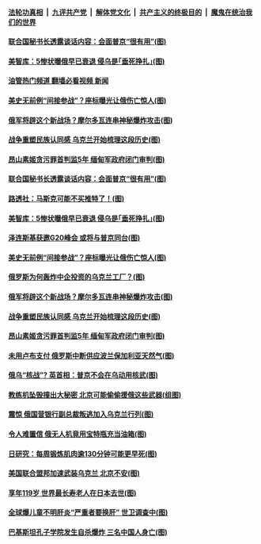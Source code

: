 ####  [法轮功真相](../../../../basic/blob/master/README.md?t=04282101) &nbsp;|&nbsp; [九评共产党](../../../../9ping.md/blob/master/README.md?t=04282101) &nbsp;|&nbsp; [解体党文化](../../../../jtdwh.md/blob/master/README.md?t=04282101)  &nbsp;|&nbsp; [共产主义的终极目的](../../../../gczydzjmd.md/blob/master/README.md?t=04282101) &nbsp;|&nbsp; [魔鬼在统治我们的世界](../../../../mgztzwmdsj.md/blob/master/README.md?t=04282101) 

#### [联合国秘书长透露谈话内容：会面普京“很有用”(图)](../pages/p9/1004884.md?t=04282101) 

#### [美智库：5惨状曝俄早已衰退 侵乌是｢垂死挣扎｣(图)](../pages/p9/1004849.md?t=04282101) 

#### [油管热门频道 翻墙必看视频 新闻](http://78.141.244.201:81/youtube.html?04282101)

#### [美史无前例“间接参战”？座标曝光让俄伤亡惊人(图)](../pages/p9/1004798.md?t=04282101) 

#### [俄军将辟这个新战场？摩尔多瓦连串神秘爆炸攻击(图)](../pages/p9/1004777.md?t=04282101) 

#### [战争重塑民族认同感 乌克兰开始梳理这段历史(图)](../pages/p9/1004826.md?t=04282101) 

#### [昂山素姬贪污罪首判监5年 缅甸军政府闭门审判(图)](../pages/p9/1004822.md?t=04282101) 

#### [联合国秘书长透露谈话内容：会面普京“很有用”(图)](../pages/p9/1004884.md?t=04282101) 


#### [路透社：马斯克可能不买推特了！(图)](../pages/p9/1004855.md?t=04282101) 

#### [美智库：5惨状曝俄早已衰退 侵乌是｢垂死挣扎｣(图)](../pages/p9/1004849.md?t=04282101) 

#### [泽连斯基获邀G20峰会 或将与普京同台(图)](../pages/p9/1004842.md?t=04282101) 

#### [美史无前例“间接参战”？座标曝光让俄伤亡惊人(图)](../pages/p9/1004798.md?t=04282101) 

#### [俄罗斯为何轰炸中企投资的乌克兰工厂？(图)](../pages/p9/1004832.md?t=04282101) 

#### [俄军将辟这个新战场？摩尔多瓦连串神秘爆炸攻击(图)](../pages/p9/1004777.md?t=04282101) 

#### [战争重塑民族认同感 乌克兰开始梳理这段历史(图)](../pages/p9/1004826.md?t=04282101) 

#### [昂山素姬贪污罪首判监5年 缅甸军政府闭门审判(图)](../pages/p9/1004822.md?t=04282101) 

#### [未用卢布支付 俄罗斯中断供应波兰保加利亚天然气(图)](../pages/p9/1004789.md?t=04282101) 

#### [俄乌“核战”? 英首相：普京不会在乌动用核武(图)](../pages/p9/1004766.md?t=04282101) 

#### [教练机坠毁撞出大秘密 北京可能偷偷援俄这些武器(组图)](../pages/p9/1004761.md?t=04282101) 

#### [震惊 俄国营银行副总裁叛逃加入乌克兰行列(图)](../pages/p9/1004750.md?t=04282101) 

#### [令人难置信 俄无人机竟用宝特瓶充当油箱(图)](../pages/p9/1004666.md?t=04282101) 

#### [日研究：每周锻炼肌肉逾130分钟可能更早死(图)](../pages/p9/1004678.md?t=04282101) 

#### [美国联合盟邦加速武装乌克兰 北京不安(图)](../pages/p9/1004735.md?t=04282101) 

#### [享年119岁 世界最长寿老人在日本去世(图)](../pages/p9/1004715.md?t=04282101) 

#### [全球爆儿童不明肝炎“严重者要换肝” 世卫调查中(图)](../pages/p9/1004692.md?t=04282101) 

#### [巴基斯坦孔子学院发生自杀爆炸 三名中国人身亡(图)](../pages/p9/1004686.md?t=04282101) 

<img src='http://gfw-breaker.win/goodnews/indexes/p9.md' width='0px' height='0px'/>
